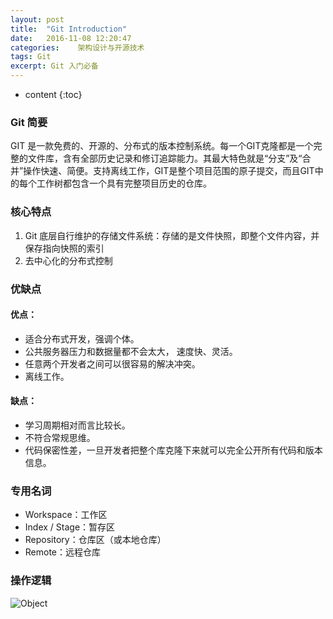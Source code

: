 ```yaml
---
layout: post
title:  "Git Introduction"
date:   2016-11-08 12:20:47
categories:    架构设计与开源技术
tags: Git
excerpt: Git 入门必备
---
```


* content
{:toc}

### **Git 简要**
GIT 是一款免费的、开源的、分布式的版本控制系统。每一个GIT克隆都是一个完整的文件库，含有全部历史记录和修订追踪能力。其最大特色就是“分支”及“合并”操作快速、简便。支持离线工作，GIT是整个项目范围的原子提交，而且GIT中的每个工作树都包含一个具有完整项目历史的仓库。

### **核心特点**
1. Git 底层自行维护的存储文件系统：存储的是文件快照，即整个文件内容，并保存指向快照的索引
2. 去中心化的分布式控制

### **优缺点**

####    优点：
* 适合分布式开发，强调个体。
* 公共服务器压力和数据量都不会太大， 速度快、灵活。
* 任意两个开发者之间可以很容易的解决冲突。
* 离线工作。

####    缺点：
* 学习周期相对而言比较长。
* 不符合常规思维。
* 代码保密性差，一旦开发者把整个库克隆下来就可以完全公开所有代码和版本信息。

### **专用名词**
* Workspace：工作区
* Index / Stage：暂存区
* Repository：仓库区（或本地仓库）
* Remote：远程仓库

### **操作逻辑**
![Object](http://jiaohongwei.github.io/images/2016-11/bg2015120901.png)
